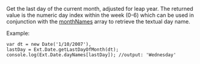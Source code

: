 Get the last day of the current month, adjusted for leap year.  The returned value
is the numeric day index within the week (0-6) which can be used in conjunction with
the
<a href="#!/api/Ext.Date-property-monthNames" rel="Ext.Date-property-monthNames" class="docClass" id="ext-gen6260">monthNames</a>
array to retrieve the textual day name.

Example:

    var dt = new Date('1/10/2007'),
    lastDay = Ext.Date.getLastDayOfMonth(dt);
    console.log(Ext.Date.dayNames[lastDay]); //output: 'Wednesday'
